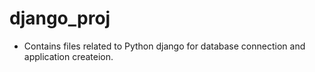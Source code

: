 # django_proj 
- Contains files related to Python django for database connection and application createion. 
